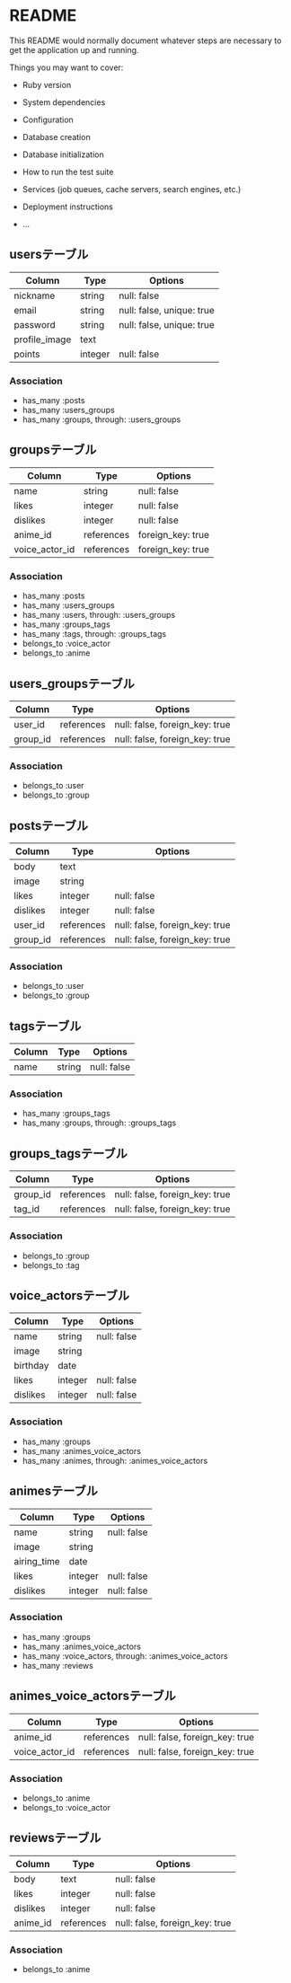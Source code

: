 # README

This README would normally document whatever steps are necessary to get the
application up and running.

Things you may want to cover:

* Ruby version

* System dependencies

* Configuration

* Database creation

* Database initialization

* How to run the test suite

* Services (job queues, cache servers, search engines, etc.)

* Deployment instructions

* ...

## usersテーブル

|Column|Type|Options|
|------|----|-------|
|nickname|string|null: false|
|email|string|null: false, unique: true|
|password|string|null: false, unique: true|
|profile_image|text|
|points|integer|null: false|

### Association
- has_many :posts
- has_many :users_groups
- has_many :groups, through: :users_groups

## groupsテーブル

|Column|Type|Options|
|------|----|-------|
|name|string|null: false|
|likes|integer|null: false|
|dislikes|integer|null: false|
|anime_id|references|foreign_key: true|
|voice_actor_id|references|foreign_key: true|

### Association
- has_many :posts
- has_many :users_groups
- has_many :users, through: :users_groups
- has_many :groups_tags
- has_many :tags, through: :groups_tags
- belongs_to :voice_actor
- belongs_to :anime

## users_groupsテーブル

|Column|Type|Options|
|------|----|-------|
|user_id|references|null: false, foreign_key: true|
|group_id|references|null: false, foreign_key: true|

### Association
- belongs_to :user
- belongs_to :group

## postsテーブル

|Column|Type|Options|
|------|----|-------|
|body|text|
|image|string|
|likes|integer|null: false|
|dislikes|integer|null: false|
|user_id|references|null: false, foreign_key: true|
|group_id|references|null: false, foreign_key: true|

### Association
- belongs_to :user
- belongs_to :group

## tagsテーブル

|Column|Type|Options|
|------|----|-------|
|name|string|null: false|

### Association
- has_many :groups_tags
- has_many :groups, through: :groups_tags

## groups_tagsテーブル

|Column|Type|Options|
|------|----|-------|
|group_id|references|null: false, foreign_key: true|
|tag_id|references|null: false, foreign_key: true|

### Association
- belongs_to :group
- belongs_to :tag

## voice_actorsテーブル

|Column|Type|Options|
|------|----|-------|
|name|string|null: false|
|image|string|
|birthday|date|
|likes|integer|null: false|
|dislikes|integer|null: false|

### Association
- has_many :groups
- has_many :animes_voice_actors
- has_many :animes, through: :animes_voice_actors

## animesテーブル

|Column|Type|Options|
|------|----|-------|
|name|string|null: false|
|image|string|
|airing_time|date|
|likes|integer|null: false|
|dislikes|integer|null: false|

### Association
- has_many :groups
- has_many :animes_voice_actors
- has_many :voice_actors, through: :animes_voice_actors
- has_many :reviews

## animes_voice_actorsテーブル

|Column|Type|Options|
|------|----|-------|
|anime_id|references|null: false, foreign_key: true|
|voice_actor_id|references|null: false, foreign_key: true|

### Association
- belongs_to :anime
- belongs_to :voice_actor

## reviewsテーブル

|Column|Type|Options|
|------|----|-------|
|body|text|null: false|
|likes|integer|null: false|
|dislikes|integer|null: false|
|anime_id|references|null: false, foreign_key: true|

### Association
- belongs_to :anime